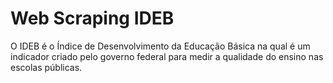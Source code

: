 # Web Scraping IDEB

O IDEB é o Índice de Desenvolvimento da Educação Básica na qual é um indicador criado pelo governo federal para medir a qualidade do ensino nas escolas públicas.
